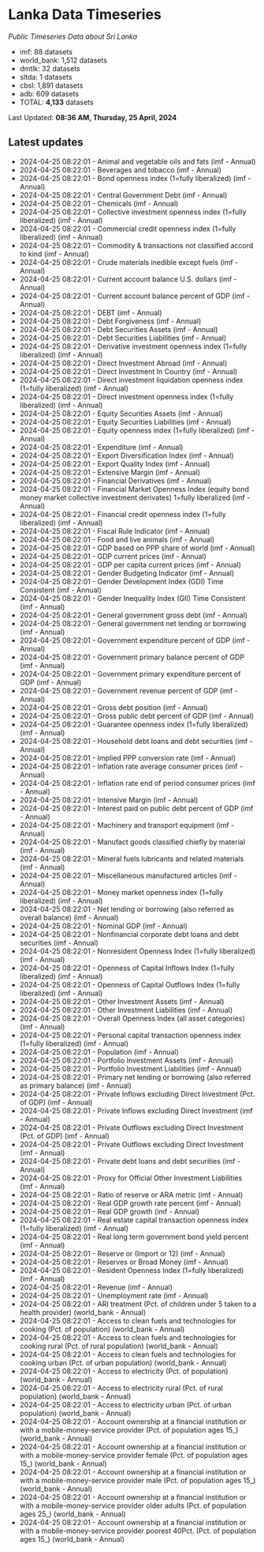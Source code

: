 # Lanka Data Timeseries
*Public Timeseries Data about Sri Lanka*

* imf: 88 datasets
* world_bank: 1,512 datasets
* dmtlk: 32 datasets
* sltda: 1 datasets
* cbsl: 1,891 datasets
* adb: 609 datasets
* TOTAL: **4,133** datasets

Last Updated: **08:36 AM, Thursday, 25 April, 2024**

## Latest updates

* 2024-04-25 08:22:01 - Animal and vegetable oils and fats (imf - Annual)
* 2024-04-25 08:22:01 - Beverages and tobacco (imf - Annual)
* 2024-04-25 08:22:01 - Bond openness index (1=fully liberalized) (imf - Annual)
* 2024-04-25 08:22:01 - Central Government Debt (imf - Annual)
* 2024-04-25 08:22:01 - Chemicals (imf - Annual)
* 2024-04-25 08:22:01 - Collective investment openness index (1=fully liberalized) (imf - Annual)
* 2024-04-25 08:22:01 - Commercial credit openness index (1=fully liberalized) (imf - Annual)
* 2024-04-25 08:22:01 - Commodity & transactions not classified accord to kind (imf - Annual)
* 2024-04-25 08:22:01 - Crude materials inedible except fuels (imf - Annual)
* 2024-04-25 08:22:01 - Current account balance U.S. dollars (imf - Annual)
* 2024-04-25 08:22:01 - Current account balance percent of GDP (imf - Annual)
* 2024-04-25 08:22:01 - DEBT (imf - Annual)
* 2024-04-25 08:22:01 - Debt Forgiveness (imf - Annual)
* 2024-04-25 08:22:01 - Debt Securities Assets (imf - Annual)
* 2024-04-25 08:22:01 - Debt Securities Liabilities (imf - Annual)
* 2024-04-25 08:22:01 - Derivative investment openness index (1=fully liberalized) (imf - Annual)
* 2024-04-25 08:22:01 - Direct Investment Abroad (imf - Annual)
* 2024-04-25 08:22:01 - Direct Investment In Country (imf - Annual)
* 2024-04-25 08:22:01 - Direct investment liquidation openness index (1=fully liberalized) (imf - Annual)
* 2024-04-25 08:22:01 - Direct investment openness index (1=fully liberalized) (imf - Annual)
* 2024-04-25 08:22:01 - Equity Securities Assets (imf - Annual)
* 2024-04-25 08:22:01 - Equity Securities Liabilities (imf - Annual)
* 2024-04-25 08:22:01 - Equity openness index (1=fully liberalized) (imf - Annual)
* 2024-04-25 08:22:01 - Expenditure (imf - Annual)
* 2024-04-25 08:22:01 - Export Diversification Index (imf - Annual)
* 2024-04-25 08:22:01 - Export Quality Index (imf - Annual)
* 2024-04-25 08:22:01 - Extensive Margin (imf - Annual)
* 2024-04-25 08:22:01 - Financial Derivatives (imf - Annual)
* 2024-04-25 08:22:01 - Financial Market Openness Index (equity bond money market collective investment derivates) 1=fully liberalized (imf - Annual)
* 2024-04-25 08:22:01 - Financial credit openness index (1=fully liberalized) (imf - Annual)
* 2024-04-25 08:22:01 - Fiscal Rule Indicator (imf - Annual)
* 2024-04-25 08:22:01 - Food and live animals (imf - Annual)
* 2024-04-25 08:22:01 - GDP based on PPP share of world (imf - Annual)
* 2024-04-25 08:22:01 - GDP current prices (imf - Annual)
* 2024-04-25 08:22:01 - GDP per capita current prices (imf - Annual)
* 2024-04-25 08:22:01 - Gender Budgeting Indicator (imf - Annual)
* 2024-04-25 08:22:01 - Gender Development Index (GDI) Time Consistent (imf - Annual)
* 2024-04-25 08:22:01 - Gender Inequality Index (GII) Time Consistent (imf - Annual)
* 2024-04-25 08:22:01 - General government gross debt (imf - Annual)
* 2024-04-25 08:22:01 - General government net lending or borrowing (imf - Annual)
* 2024-04-25 08:22:01 - Government expenditure percent of GDP (imf - Annual)
* 2024-04-25 08:22:01 - Government primary balance percent of GDP (imf - Annual)
* 2024-04-25 08:22:01 - Government primary expenditure percent of GDP (imf - Annual)
* 2024-04-25 08:22:01 - Government revenue percent of GDP (imf - Annual)
* 2024-04-25 08:22:01 - Gross debt position (imf - Annual)
* 2024-04-25 08:22:01 - Gross public debt percent of GDP (imf - Annual)
* 2024-04-25 08:22:01 - Guarantee openness index (1=fully liberalized) (imf - Annual)
* 2024-04-25 08:22:01 - Household debt loans and debt securities (imf - Annual)
* 2024-04-25 08:22:01 - Implied PPP conversion rate (imf - Annual)
* 2024-04-25 08:22:01 - Inflation rate average consumer prices (imf - Annual)
* 2024-04-25 08:22:01 - Inflation rate end of period consumer prices (imf - Annual)
* 2024-04-25 08:22:01 - Intensive Margin (imf - Annual)
* 2024-04-25 08:22:01 - Interest paid on public debt percent of GDP (imf - Annual)
* 2024-04-25 08:22:01 - Machinery and transport equipment (imf - Annual)
* 2024-04-25 08:22:01 - Manufact goods classified chiefly by material (imf - Annual)
* 2024-04-25 08:22:01 - Mineral fuels lubricants and related materials (imf - Annual)
* 2024-04-25 08:22:01 - Miscellaneous manufactured articles (imf - Annual)
* 2024-04-25 08:22:01 - Money market openness index (1=fully liberalized) (imf - Annual)
* 2024-04-25 08:22:01 - Net lending or borrowing (also referred as overall balance) (imf - Annual)
* 2024-04-25 08:22:01 - Nominal GDP (imf - Annual)
* 2024-04-25 08:22:01 - Nonfinancial corporate debt loans and debt securities (imf - Annual)
* 2024-04-25 08:22:01 - Nonresident Openness Index (1=fully liberalized) (imf - Annual)
* 2024-04-25 08:22:01 - Openness of Capital Inflows Index (1=fully liberalized) (imf - Annual)
* 2024-04-25 08:22:01 - Openness of Capital Outflows Index (1=fully liberalized) (imf - Annual)
* 2024-04-25 08:22:01 - Other Investment Assets (imf - Annual)
* 2024-04-25 08:22:01 - Other Investment Liabilities (imf - Annual)
* 2024-04-25 08:22:01 - Overall Openness Index (all asset categories) (imf - Annual)
* 2024-04-25 08:22:01 - Personal capital transaction openness index (1=fully liberalized) (imf - Annual)
* 2024-04-25 08:22:01 - Population (imf - Annual)
* 2024-04-25 08:22:01 - Portfolio Investment Assets (imf - Annual)
* 2024-04-25 08:22:01 - Portfolio Investment Liabilities (imf - Annual)
* 2024-04-25 08:22:01 - Primary net lending or borrowing (also referred as primary balance) (imf - Annual)
* 2024-04-25 08:22:01 - Private Inflows excluding Direct Investment (Pct. of GDP) (imf - Annual)
* 2024-04-25 08:22:01 - Private Inflows excluding Direct Investment (imf - Annual)
* 2024-04-25 08:22:01 - Private Outflows excluding Direct Investment (Pct. of GDP) (imf - Annual)
* 2024-04-25 08:22:01 - Private Outflows excluding Direct Investment (imf - Annual)
* 2024-04-25 08:22:01 - Private debt loans and debt securities (imf - Annual)
* 2024-04-25 08:22:01 - Proxy for Official Other Investment Liabilities (imf - Annual)
* 2024-04-25 08:22:01 - Ratio of reserve or ARA metric (imf - Annual)
* 2024-04-25 08:22:01 - Real GDP growth rate percent (imf - Annual)
* 2024-04-25 08:22:01 - Real GDP growth (imf - Annual)
* 2024-04-25 08:22:01 - Real estate capital transaction openness index (1=fully liberalized) (imf - Annual)
* 2024-04-25 08:22:01 - Real long term government bond yield percent (imf - Annual)
* 2024-04-25 08:22:01 - Reserve or (Import or 12) (imf - Annual)
* 2024-04-25 08:22:01 - Reserves or Broad Money (imf - Annual)
* 2024-04-25 08:22:01 - Resident Openness Index (1=fully liberalized) (imf - Annual)
* 2024-04-25 08:22:01 - Revenue (imf - Annual)
* 2024-04-25 08:22:01 - Unemployment rate (imf - Annual)
* 2024-04-25 08:22:01 - ARI treatment (Pct. of children under 5 taken to a health provider) (world_bank - Annual)
* 2024-04-25 08:22:01 - Access to clean fuels and technologies for cooking (Pct. of population) (world_bank - Annual)
* 2024-04-25 08:22:01 - Access to clean fuels and technologies for cooking rural (Pct. of rural population) (world_bank - Annual)
* 2024-04-25 08:22:01 - Access to clean fuels and technologies for cooking urban (Pct. of urban population) (world_bank - Annual)
* 2024-04-25 08:22:01 - Access to electricity (Pct. of population) (world_bank - Annual)
* 2024-04-25 08:22:01 - Access to electricity rural (Pct. of rural population) (world_bank - Annual)
* 2024-04-25 08:22:01 - Access to electricity urban (Pct. of urban population) (world_bank - Annual)
* 2024-04-25 08:22:01 - Account ownership at a financial institution or with a mobile-money-service provider (Pct. of population ages 15_) (world_bank - Annual)
* 2024-04-25 08:22:01 - Account ownership at a financial institution or with a mobile-money-service provider female (Pct. of population ages 15_) (world_bank - Annual)
* 2024-04-25 08:22:01 - Account ownership at a financial institution or with a mobile-money-service provider male (Pct. of population ages 15_) (world_bank - Annual)
* 2024-04-25 08:22:01 - Account ownership at a financial institution or with a mobile-money-service provider older adults (Pct. of population ages 25_) (world_bank - Annual)
* 2024-04-25 08:22:01 - Account ownership at a financial institution or with a mobile-money-service provider poorest 40Pct. (Pct. of population ages 15_) (world_bank - Annual)